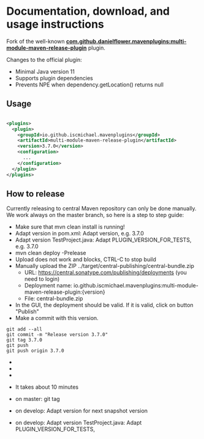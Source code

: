 # Documentation, download, and usage instructions

Fork of the well-known **[com.github.danielflower.mavenplugins:multi-module-maven-release-plugin](https://danielflower.github.io/multi-module-maven-release-plugin/index.html)** plugin.

Changes to the official plugin:

* Minimal Java version 11
* Supports plugin dependencies
* Prevents NPE when dependency.getLocation() returns null

## Usage

```xml

<plugins>
  <plugin>
    <groupId>io.github.iscmichael.mavenplugins</groupId>
    <artifactId>multi-module-maven-release-plugin</artifactId>
    <version>3.7.0</version>
    <configuration>
      ...
    </configuration>
  </plugin>
</plugins>
```

## How to release

Currently releasing to central Maven repository can only be done manually. We work always on the master branch, so here is a step to step guide:

* Make sure that mvn clean install is running!
* Adapt version in pom.xml: Adapt version, e.g. 3.7.0
* Adapt version TestProject.java: Adapt PLUGIN_VERSION_FOR_TESTS, e.g. 3.7.0
* mvn clean deploy -Prelease
* Upload does not work and blocks, CTRL-C to stop build
* Manually upload the ZIP ../target/central-publishing/central-bundle.zip
    * URL: https://central.sonatype.com/publishing/deployments (you need to login)
    * Deployment name: io.github.iscmichael.mavenplugins:multi-module-maven-release-plugin:{version}
    * File: central-bundle.zip
* In the GUI, the deployment should be valid. If it is valid, click on button "Publish"
* Make a commit with this version. 
```shell
git add --all
git commit -m "Release version 3.7.0"
git tag 3.7.0
git push
git push origin 3.7.0
```
* 
* 
* 


* It takes about 10 minutes

* on master: git tag
* on develop: Adapt version for next snapshot version
* on develop: Adapt version TestProject.java: Adapt PLUGIN_VERSION_FOR_TESTS,

